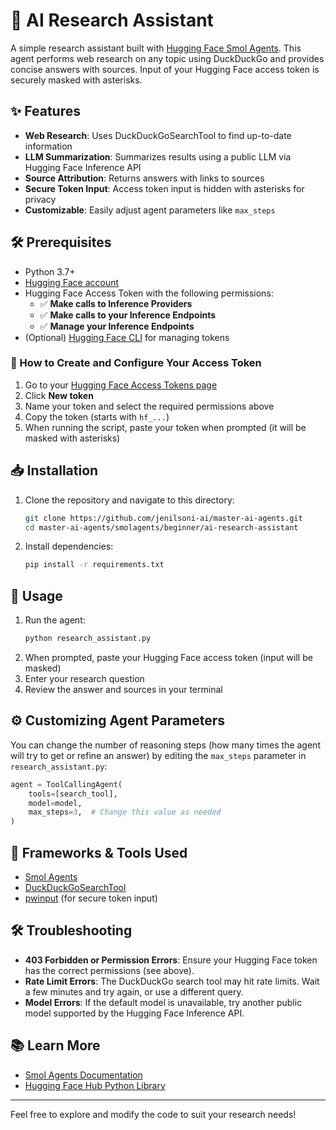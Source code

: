 # 🤖 AI Research Assistant

A simple research assistant built with [Hugging Face Smol Agents](https://huggingface.co/docs/smolagents/en/index). This agent performs web research on any topic using DuckDuckGo and provides concise answers with sources. Input of your Hugging Face access token is securely masked with asterisks.

## ✨ Features

- **Web Research**: Uses DuckDuckGoSearchTool to find up-to-date information
- **LLM Summarization**: Summarizes results using a public LLM via Hugging Face Inference API
- **Source Attribution**: Returns answers with links to sources
- **Secure Token Input**: Access token input is hidden with asterisks for privacy
- **Customizable**: Easily adjust agent parameters like `max_steps`

## 🛠️ Prerequisites

- Python 3.7+
- [Hugging Face account](https://huggingface.co/join)
- Hugging Face Access Token with the following permissions:
  - ✅ **Make calls to Inference Providers**
  - ✅ **Make calls to your Inference Endpoints**
  - ✅ **Manage your Inference Endpoints**
- (Optional) [Hugging Face CLI](https://huggingface.co/docs/huggingface_hub/en/guides/cli) for managing tokens

### 🔑 How to Create and Configure Your Access Token
1. Go to your [Hugging Face Access Tokens page](https://huggingface.co/settings/tokens)
2. Click **New token**
3. Name your token and select the required permissions above
4. Copy the token (starts with `hf_...`)
5. When running the script, paste your token when prompted (it will be masked with asterisks)

## 📥 Installation

1. Clone the repository and navigate to this directory:
   ```bash
   git clone https://github.com/jenilsoni-ai/master-ai-agents.git
   cd master-ai-agents/smolagents/beginner/ai-research-assistant
   ```
2. Install dependencies:
   ```bash
   pip install -r requirements.txt
   ```

## 🚀 Usage

1. Run the agent:
   ```bash
   python research_assistant.py
   ```
2. When prompted, paste your Hugging Face access token (input will be masked)
3. Enter your research question
4. Review the answer and sources in your terminal

## ⚙️ Customizing Agent Parameters

You can change the number of reasoning steps (how many times the agent will try to get or refine an answer) by editing the `max_steps` parameter in `research_assistant.py`:

```python
agent = ToolCallingAgent(
    tools=[search_tool],
    model=model,
    max_steps=3,  # Change this value as needed
)
```

## 🧩 Frameworks & Tools Used
- [Smol Agents](https://huggingface.co/docs/smolagents/en/index)
- [DuckDuckGoSearchTool](https://huggingface.co/docs/smolagents/en/tutorials/tools)
- [pwinput](https://pypi.org/project/pwinput/) (for secure token input)

## 🛠️ Troubleshooting
- **403 Forbidden or Permission Errors**: Ensure your Hugging Face token has the correct permissions (see above).
- **Rate Limit Errors**: The DuckDuckGo search tool may hit rate limits. Wait a few minutes and try again, or use a different query.
- **Model Errors**: If the default model is unavailable, try another public model supported by the Hugging Face Inference API.

## 📚 Learn More
- [Smol Agents Documentation](https://huggingface.co/docs/smolagents/en/index)
- [Hugging Face Hub Python Library](https://huggingface.co/docs/huggingface_hub/en/package_reference/hf_api)

---

Feel free to explore and modify the code to suit your research needs! 